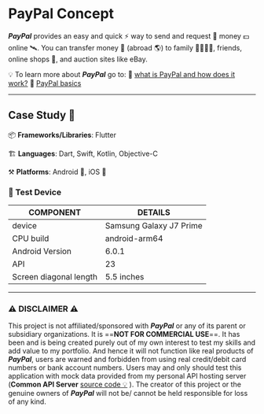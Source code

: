 # PayPal Concept 



***PayPal*** provides an easy and quick ⚡ way to send and request 📨 money 💵 online 🛰️. You can transfer money 💸 (abroad 🌎) to family 👨‍👩‍👧‍👦, friends, online shops 🛒, and auction sites like eBay.







💡 To learn more about ***PayPal*** go to:
  🔗 [what is PayPal and how does it work?](https://www.paypal.com/be/smarthelp/article/what-is-paypal-and-how-does-it-work-faq1655 "what is PayPal and how does it work?")
  🔗 [PayPal basics](https://www.paypal.com/ca/smarthelp/topic/PAYPAL_BASICS2 "basics of PayPal")





---

## Case Study 📑



  📦 **Frameworks/Libraries**: Flutter

  🏗 **Languages**: Dart, Swift, Kotlin, Objective-C

  ⚒ **Platforms**: Android 🤖, iOS 🍎





### 📱 Test Device

| COMPONENT              | DETAILS                 |
| ---------------------- | ----------------------- |
| device                 | Samsung Galaxy J7 Prime |
| CPU build              | android-arm64           |
| Android Version        | 6.0.1                   |
| API                    | 23                      |
| Screen diagonal length | 5.5 inches              |





---



### ⚠ DISCLAIMER ⚠

This project is not affiliated/sponsored with ***PayPal*** or any of its parent or subsidiary organizations. It is ==**NOT FOR COMMERCIAL USE**==. It has been and is being created purely out of my own interest to test my skills and add value to my portfolio. And hence it will not function like real products of ***PayPal***, users are warned and forbidden from using real credit/debit card numbers or bank account numbers. Users may and only should test this application with mock data provided from my personal API hosting server (**Common API Server** [source code 💡](https://github.com/brownboycodes/common-api-server) ). The creator of this project or the genuine owners of ***PayPal*** will not be/ cannot be held responsible for loss of any kind.
